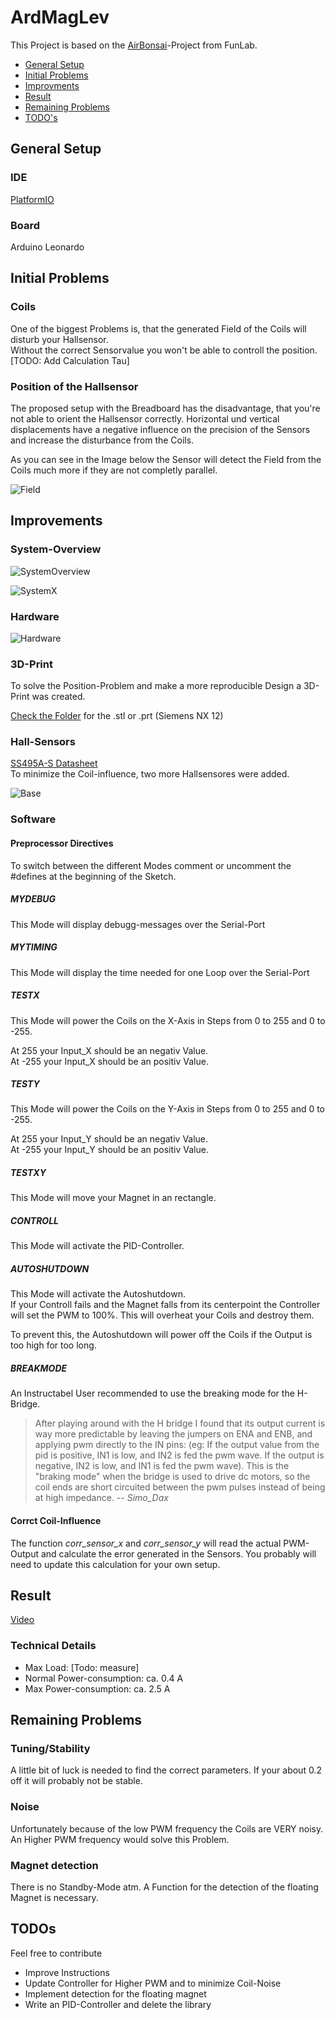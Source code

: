 # ArdMagLev
This Project is based on the [AirBonsai](https://www.instructables.com/id/Arduino-Air-Bonsai-Levitation/)-Project from FunLab.  

- [General Setup](#general-setup)
- [Initial Problems](#initial-problems)
- [Improvments](#improvments)
- [Result](#result)
- [Remaining Problems](#remaining-problems)
- [TODO's](#todos)

## General Setup
### IDE
[PlatformIO ](https://platformio.org/platformio-ide)

### Board
Arduino Leonardo

## Initial Problems

### Coils
One of the biggest Problems is, that the generated Field of the Coils will disturb your Hallsensor.  
Without the correct Sensorvalue you won't be able to controll the position.
[TODO: Add Calculation Tau]
### Position of the Hallsensor
The proposed setup with the Breadboard has the disadvantage, that you're not able to orient the Hallsensor correctly. Horizontal und vertical displacements have a negative influence on the precision of the Sensors and increase the disturbance from the Coils.  

As you can see in the Image below the Sensor will detect the Field from the Coils much more if they are not completly parallel.  

![Field](./images/Field.PNG)

## Improvements

### System-Overview

![SystemOverview](./images/SystemOverview.PNG)

![SystemX](./images/SystemX.PNG)

### Hardware
![Hardware](./images/Hardware.jpg)

### 3D-Print
To solve the Position-Problem and make a more reproducible Design a 3D-Print was created. 

[Check the Folder](./3D-Data/) for the .stl or .prt (Siemens NX 12)

### Hall-Sensors
[SS495A-S Datasheet](https://sensing.honeywell.com/honeywell-sensing-sensors-linear-hall-effect-ics-ss490-series-datasheet-005843-2-en.pdf)  
To minimize the Coil-influence, two more Hallsensores were added.  

![Base](./images/Base.JPG)

### Software
#### Preprocessor Directives
To switch between the different Modes comment or uncomment the #defines at the beginning of the Sketch.

##### MYDEBUG
This Mode will display debugg-messages over the Serial-Port

##### MYTIMING
This Mode will display the time needed for one Loop  over the Serial-Port

##### TESTX
This Mode will power the Coils on the X-Axis in Steps from 0 to 255 and 0 to -255.  

At 255 your Input_X should be an negativ Value.  
At -255 your Input_X should be an positiv Value.
##### TESTY
This Mode will power the Coils on the Y-Axis in Steps from 0 to 255 and 0 to -255.  

At 255 your Input_Y should be an negativ Value.  
At -255 your Input_Y should be an positiv Value.
##### TESTXY
This Mode will move your Magnet in an rectangle.

##### CONTROLL
This Mode will activate the PID-Controller.

##### AUTOSHUTDOWN
This Mode will activate the Autoshutdown.  
If your Controll fails and the Magnet falls from its centerpoint the Controller will set the PWM to 100%. This will overheat your Coils and destroy them.  

To prevent this, the Autoshutdown will power off the Coils if the Output is too high for too long.

##### BREAKMODE

An Instructabel User recommended to use the breaking mode for the H-Bridge.  

>After playing around with the H bridge I found that its output current is way more predictable by leaving the jumpers on ENA and ENB, and applying pwm directly to the IN pins: (eg: If the output value from the pid is positive, IN1 is low, and IN2 is fed the pwm wave. If the output is negative, IN2 is low, and IN1 is fed the pwm wave). This is the "braking mode" when the bridge is used to drive dc motors, so the coil ends are short circuited between the pwm pulses instead of being at high impedance.
> -- <cite> Simo_Dax </cite> 

#### Corrct Coil-Influence
The function *corr_sensor_x* and *corr_sensor_y* will read the actual PWM-Output and calculate the error generated in the Sensors. You probably will need to update this calculation for your own setup.


## Result
[Video](./images/ardmaglev.mp4)

### Technical Details
- Max Load: [Todo: measure]
- Normal Power-consumption: ca. 0.4 A
- Max Power-consumption: ca. 2.5 A

## Remaining Problems

### Tuning/Stability
A little bit of luck is needed to find the correct parameters. If your about 0.2 off it will probably not be stable.

### Noise
Unfortunately because of the low PWM frequency the Coils are VERY noisy.  
An Higher PWM frequency would solve this Problem.

### Magnet detection
There is no Standby-Mode atm. A Function for the detection of the floating Magnet is necessary.

## TODOs
Feel free to contribute
- Improve Instructions
- Update Controller for Higher PWM and to minimize Coil-Noise
- Implement detection for the floating magnet
- Write an PID-Controller and delete the library
